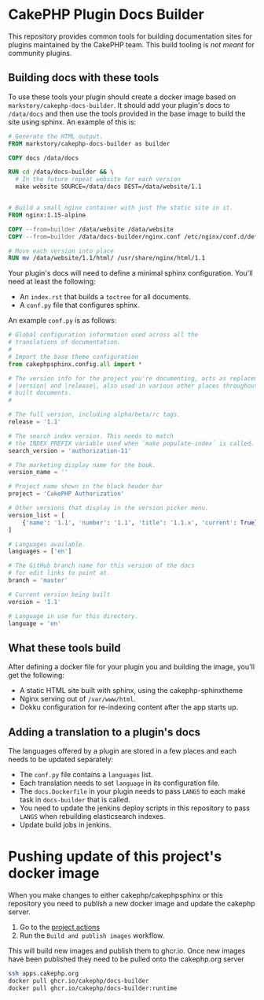 # CakePHP Plugin Docs Builder

This repository provides common tools for building documentation sites for
plugins maintained by the CakePHP team. This build tooling is *not meant* for
community plugins.


## Building docs with these tools

To use these tools your plugin should create a docker image based on
`markstory/cakephp-docs-builder`. It should add your plugin's docs to
`/data/docs` and then use the tools provided in the base image to build the site
using sphinx. An example of this is:

```dockerfile
# Generate the HTML output.
FROM markstory/cakephp-docs-builder as builder

COPY docs /data/docs

RUN cd /data/docs-builder && \
  # In the future repeat website for each version
  make website SOURCE=/data/docs DEST=/data/website/1.1


# Build a small nginx container with just the static site in it.
FROM nginx:1.15-alpine

COPY --from=builder /data/website /data/website
COPY --from=builder /data/docs-builder/nginx.conf /etc/nginx/conf.d/default.conf

# Move each version into place
RUN mv /data/website/1.1/html/ /usr/share/nginx/html/1.1
```

Your plugin's docs will need to define a minimal sphinx configuration. You'll
need at least the following:

* An `index.rst` that builds a `toctree` for all documents.
* A `conf.py` file that configures sphinx.

An example `conf.py` is as follows:

```python
# Global configuration information used across all the
# translations of documentation.
#
# Import the base theme configuration
from cakephpsphinx.config.all import *

# The version info for the project you're documenting, acts as replacement for
# |version| and |release|, also used in various other places throughout the
# built documents.
#

# The full version, including alpha/beta/rc tags.
release = '1.1'

# The search index version. This needs to match
# the INDEX_PREFIX variable used when `make populate-index` is called.
search_version = 'authorization-11'

# The marketing display name for the book.
version_name = ''

# Project name shown in the black header bar
project = 'CakePHP Authorization'

# Other versions that display in the version picker menu.
version_list = [
    {'name': '1.1', 'number': '1.1', 'title': '1.1.x', 'current': True},
]

# Languages available.
languages = ['en']

# The GitHub branch name for this version of the docs
# for edit links to point at.
branch = 'master'

# Current version being built
version = '1.1'

# Language in use for this directory.
language = 'en'
```

## What these tools build

After defining a docker file for your plugin you and building the image, you'll
get the following:

* A static HTML site built with sphinx, using the cakephp-sphinxtheme
* Nginx serving out of `/var/www/html`.
* Dokku configuration for re-indexing content after the app starts up.

## Adding a translation to a plugin's docs

The languages offered by a plugin are stored in a few places and each needs to
be updated separately:

* The `conf.py` file contains a `languages` list.
* Each translation needs to set `language` in its configuration file.
* The `docs.Dockerfile` in your plugin needs to pass `LANGS` to each make task
  in `docs-builder` that is called.
* You need to update the jenkins deploy scripts in this repository to pass
  `LANGS` when rebuilding elasticsearch indexes.
* Update build jobs in jenkins.


# Pushing update of this project's docker image

When you make changes to either cakephp/cakephpsphinx or this repository you
need to publish a new docker image and update the cakephp server.

1. Go to the [project actions](https://github.com/cakephp/docs-builder/actions)
2. Run the `Build and publish images` workflow.

This will build new images and publish them to ghcr.io. Once new images
have been published they need to be pulled onto the cakephp.org server

```bash
ssh apps.cakephp.org
docker pull ghcr.io/cakephp/docs-builder
docker pull ghcr.io/cakephp/docs-builder:runtime
```

